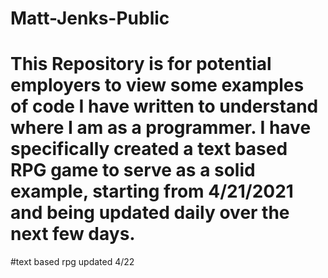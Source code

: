 # Matt-Jenks-Public

# This Repository is for potential employers to view some examples of code I have written to understand where I am as a programmer. I have specifically created a text based RPG game to serve as a solid example, starting from 4/21/2021 and being updated daily over the next few days. 

#text based rpg updated 4/22
